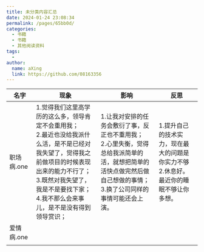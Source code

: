 ```yaml
---
title: 未分类内容汇总
date: 2024-01-24 23:08:34
permalink: /pages/65bb0d/
categories:
  - 书籍
  - 书籍
  - 其他阅读资料
tags:
  - 
author: 
  name: aXing
  link: https://github.com/08163356
---
```



| 名字       | 现象                                                         | 影响                                                         | 反思                                                         |
| ---------- | ------------------------------------------------------------ | ------------------------------------------------------------ | ------------------------------------------------------------ |
| 职场病.one | 1.觉得我们这里高学历的这么多，领导肯定不会重用我；<br />2.最近也没给我派什么活，是不是已经对我失望了，觉得我之前做项目的时候表现出来的能力不行了；<br />3.既然对我失望了，我是不是要找下家；<br />4.我不那么会来事儿，是不是没有得到领导赏识； | 1.让我对安排的任务会敷衍了事，反正也不重用我；<br />2.心里失衡，觉得总给我派简单的活，就想把简单的活快点做完然后做自己想做的事情；<br />3.换了公司同样的事情可能还会上演。 | 1.提升自己的技术实力，现在最大的问题是你实力不够<br />2.休息好。最近你的睡眠不够让你多想。 |
| 爱情病.one |                                                              |                                                              |                                                              |
|            |                                                              |                                                              |                                                              |

<!-- more -->
